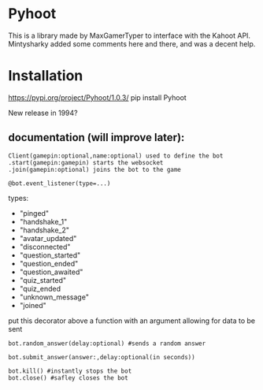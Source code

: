 # Pyhoot
This is a library made by MaxGamerTyper to interface with the Kahoot API.
Mintysharky added some comments here and there, and was a decent help.



# Installation
https://pypi.org/project/Pyhoot/1.0.3/
pip install Pyhoot

New release in 1994?

## documentation (will improve later):
``` 
Client(gamepin:optional,name:optional) used to define the bot 
.start(gamepin:gamepin) starts the websocket
.join(gamepin:optional) joins the bot to the game
```



```@bot.event_listener(type=...)```

types:
* "pinged"
* "handshake_1"
* "handshake_2"
* "avatar_updated" 
* "disconnected"
* "question_started" 
* "question_ended"
* "question_awaited"
* "quiz_started" 
* "quiz_ended
* "unknown_message"
* "joined"

put this decorator above a function with an argument allowing for data to be sent

```
bot.random_answer(delay:optional) #sends a random answer

bot.submit_answer(answer:,delay:optional(in seconds))

bot.kill() #instantly stops the bot
bot.close() #safley closes the bot
```


